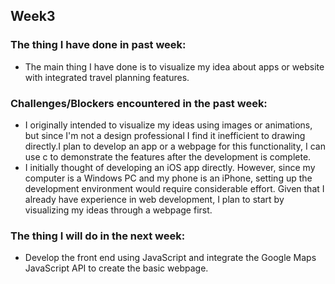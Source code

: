 ## Week3

### The thing I have done in past week:

- The main thing I have done is to visualize my idea about apps or website with integrated travel planning features.

### Challenges/Blockers encountered in the past week:

- I originally intended to visualize my ideas using images or animations, but since I'm not a design professional I find it inefficient to drawing directly.I plan to develop an app or a webpage for this functionality, I can use c to demonstrate the features after the development is complete.
- I initially thought of developing an iOS app directly. However, since my computer is a Windows PC and my phone is an iPhone, setting up the development environment would require considerable effort. Given that I already have experience in web development, I plan to start by visualizing my ideas through a webpage first.



### The thing I will do in the next week:

- Develop the front end using JavaScript and integrate the Google Maps JavaScript API to create the basic webpage.

